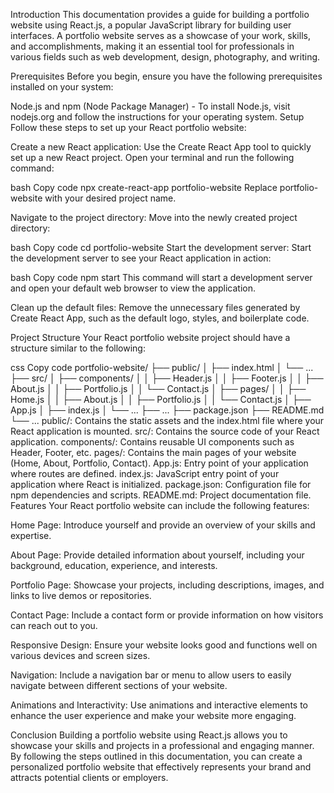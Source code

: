 Introduction
This documentation provides a guide for building a portfolio website using React.js, a popular JavaScript library for building user interfaces. A portfolio website serves as a showcase of your work, skills, and accomplishments, making it an essential tool for professionals in various fields such as web development, design, photography, and writing.

Prerequisites
Before you begin, ensure you have the following prerequisites installed on your system:

Node.js and npm (Node Package Manager) - To install Node.js, visit nodejs.org and follow the instructions for your operating system.
Setup
Follow these steps to set up your React portfolio website:

Create a new React application: Use the Create React App tool to quickly set up a new React project. Open your terminal and run the following command:

bash
Copy code
npx create-react-app portfolio-website
Replace portfolio-website with your desired project name.

Navigate to the project directory: Move into the newly created project directory:

bash
Copy code
cd portfolio-website
Start the development server: Start the development server to see your React application in action:

bash
Copy code
npm start
This command will start a development server and open your default web browser to view the application.

Clean up the default files: Remove the unnecessary files generated by Create React App, such as the default logo, styles, and boilerplate code.

Project Structure
Your React portfolio website project should have a structure similar to the following:

css
Copy code
portfolio-website/
  ├── public/
  │   ├── index.html
  │   └── ...
  ├── src/
  │   ├── components/
  │   │   ├── Header.js
  │   │   ├── Footer.js
  │   │   ├── About.js
  │   │   ├── Portfolio.js
  │   │   └── Contact.js
  │   ├── pages/
  │   │   ├── Home.js
  │   │   ├── About.js
  │   │   ├── Portfolio.js
  │   │   └── Contact.js
  │   ├── App.js
  │   ├── index.js
  │   └── ...
  ├── ...
  ├── package.json
  ├── README.md
  └── ...
public/: Contains the static assets and the index.html file where your React application is mounted.
src/: Contains the source code of your React application.
components/: Contains reusable UI components such as Header, Footer, etc.
pages/: Contains the main pages of your website (Home, About, Portfolio, Contact).
App.js: Entry point of your application where routes are defined.
index.js: JavaScript entry point of your application where React is initialized.
package.json: Configuration file for npm dependencies and scripts.
README.md: Project documentation file.
Features
Your React portfolio website can include the following features:

Home Page: Introduce yourself and provide an overview of your skills and expertise.

About Page: Provide detailed information about yourself, including your background, education, experience, and interests.

Portfolio Page: Showcase your projects, including descriptions, images, and links to live demos or repositories.

Contact Page: Include a contact form or provide information on how visitors can reach out to you.

Responsive Design: Ensure your website looks good and functions well on various devices and screen sizes.

Navigation: Include a navigation bar or menu to allow users to easily navigate between different sections of your website.

Animations and Interactivity: Use animations and interactive elements to enhance the user experience and make your website more engaging.


Conclusion
Building a portfolio website using React.js allows you to showcase your skills and projects in a professional and engaging manner. By following the steps outlined in this documentation, you can create a personalized portfolio website that effectively represents your brand and attracts potential clients or employers.

